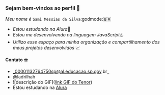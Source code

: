 ### **Sejam bem-vindos ao perfil** 💭
*Meu nome é* `Sami Messias da Silva`:godmode:🇧🇷

- *Estou estudando na Alura*🎒
- *Estou me desenvolvendo na linguagem JavaScript*♨️
- *Utilizo esse espaço para minha organização e
compartilhamento dos meus projetos desenvolvidos* 📈

**Contato**  ☎️

- _00001132764750sp@al.educacao.sp.gov.br_ 
- @ladrilhah
- ![descrição do GIF]([link GIF do Tenor](https://media1.tenor.com/m/o6LprLqY5jIAAAAC/death-note-nom.gif))
- Estou estudando na [Alura](https://www.alura.com.br)
